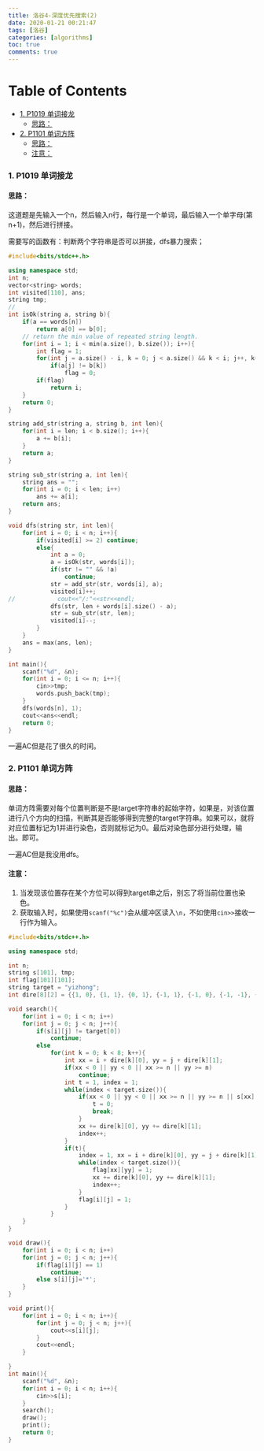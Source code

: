 ```yaml
---
title: 洛谷4-深度优先搜索(2)
date: 2020-01-21 00:21:47
tags: [洛谷]
categories: [algorithms]
toc: true
comments: true
---
```


Table of Contents
=================

* [1. P1019 单词接龙](#1-p1019-单词接龙)
	* [思路：](#思路)
* [2. P1101 单词方阵](#2-p1101-单词方阵)
	* [思路：](#思路-1)
	* [注意：](#注意)



### 1. P1019 单词接龙

#### 思路：

这道题是先输入一个n，然后输入n行，每行是一个单词，最后输入一个单字母(第n+1)，然后进行拼接。

需要写的函数有：判断两个字符串是否可以拼接，dfs暴力搜索；

```c++
#include<bits/stdc++.h>

using namespace std;
int n;
vector<string> words;
int visited[110], ans;
string tmp;
//
int isOk(string a, string b){
    if(a == words[n])
        return a[0] == b[0];
    // return the min value of repeated string length.
    for(int i = 1; i < min(a.size(), b.size()); i++){
        int flag = 1;
        for(int j = a.size() - i, k = 0; j < a.size() && k < i; j++, k++)
            if(a[j] != b[k])
                flag = 0;
        if(flag)
            return i;
    }
    return 0;
}

string add_str(string a, string b, int len){
    for(int i = len; i < b.size(); i++){
        a += b[i];
    }
    return a;
}

string sub_str(string a, int len){
    string ans = "";
    for(int i = 0; i < len; i++)
        ans += a[i];
    return ans;
}

void dfs(string str, int len){
    for(int i = 0; i < n; i++){
        if(visited[i] >= 2) continue;
        else{
            int a = 0;
            a = isOk(str, words[i]);
            if(str != "" && !a)
                continue;
            str = add_str(str, words[i], a);
            visited[i]++;
//            cout<<"/:"<<str<<endl;
            dfs(str, len + words[i].size() - a);
            str = sub_str(str, len);
            visited[i]--;
        }
    }
    ans = max(ans, len);
}

int main(){
    scanf("%d", &n);
    for(int i = 0; i <= n; i++){
        cin>>tmp;
        words.push_back(tmp);
    }
    dfs(words[n], 1);
    cout<<ans<<endl;
    return 0;
}

```

一遍AC但是花了很久的时间。

### 2. P1101 单词方阵

#### 思路：

单词方阵需要对每个位置判断是不是target字符串的起始字符，如果是，对该位置进行八个方向的扫描，判断其是否能够得到完整的target字符串。如果可以，就将对应位置标记为1并进行染色，否则就标记为0。最后对染色部分进行处理，输出。即可。

一遍AC但是我没用dfs。

#### 注意：

1. 当发现该位置存在某个方位可以得到target串之后，别忘了将当前位置也染色。
2. 获取输入时，如果使用`scanf("%c")`会从缓冲区读入`\n`，不如使用`cin>>`接收一行作为输入。

```c++
#include<bits/stdc++.h>

using namespace std;

int n;
string s[101], tmp;
int flag[101][101];
string target = "yizhong";
int dire[8][2] = {{1, 0}, {1, 1}, {0, 1}, {-1, 1}, {-1, 0}, {-1, -1}, {0, -1}, {1, -1}};

void search(){
    for(int i = 0; i < n; i++)
    for(int j = 0; j < n; j++){
        if(s[i][j] != target[0])
            continue;
        else
            for(int k = 0; k < 8; k++){
                int xx = i + dire[k][0], yy = j + dire[k][1];
                if(xx < 0 || yy < 0 || xx >= n || yy >= n)
                    continue;
                int t = 1, index = 1;
                while(index < target.size()){
                    if(xx < 0 || yy < 0 || xx >= n || yy >= n || s[xx][yy] != target[index]){
                        t = 0;
                        break;
                    }
                    xx += dire[k][0], yy += dire[k][1];
                    index++;
                }
                if(t){
                    index = 1, xx = i + dire[k][0], yy = j + dire[k][1];
                    while(index < target.size()){
                        flag[xx][yy] = 1;
                        xx += dire[k][0], yy += dire[k][1];
                        index++;
                    }
                    flag[i][j] = 1;
                }
            }
    }
}

void draw(){
    for(int i = 0; i < n; i++)
    for(int j = 0; j < n; j++){
        if(flag[i][j] == 1)
            continue;
        else s[i][j]='*';
    }
}

void print(){
    for(int i = 0; i < n; i++){
        for(int j = 0; j < n; j++){
            cout<<s[i][j];
        }
        cout<<endl;
    }

}
int main(){
    scanf("%d", &n);
    for(int i = 0; i < n; i++){
        cin>>s[i];
    }
    search();
    draw();
    print();
    return 0;
}

```

